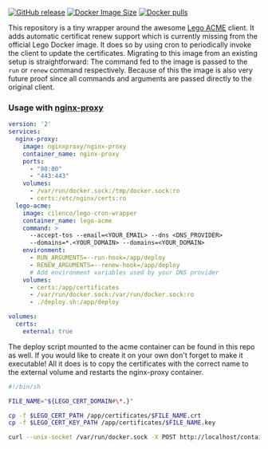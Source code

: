 [![GitHub release](https://img.shields.io/github/v/release/cilenco/lego-cron-wrapper)](https://github.com/cilenco/lego-cron-wrapper/releases)
[![Docker Image Size](https://img.shields.io/docker/image-size/cilenco/lego-cron-wrapper?sort=semver)](https://hub.docker.com/r/cilenco/lego-cron-wrapper "Click to view the image on Docker Hub")
[![Docker pulls](https://img.shields.io/docker/pulls/cilenco/lego-cron-wrapper.svg)](https://hub.docker.com/r/cilenco/lego-cron-wrapper 'DockerHub')

This repository is a tiny wrapper around the awesome [Lego ACME](https://github.com/go-acme/lego) client. It adds automatic certificat renew support which is currently missing from the official Lego Docker image. It does so by using cron to periodically invoke the client to update the certificates. Migrating to this image from an existing setup is straightforward: The command fed to the image is passed to the `run` or `renew` command respectively. Because of this the image is also very future proof since all commands and arguments are passed directly to the original client.

### Usage with [nginx-proxy](https://github.com/nginx-proxy/nginx-proxy)

```yaml
version: '2'
services:
  nginx-proxy:
    image: nginxproxy/nginx-proxy
    container_name: nginx-proxy
    ports:
      - "80:80"
      - "443:443"
    volumes:
      - /var/run/docker.sock:/tmp/docker.sock:ro
      - certs:/etc/nginx/certs:ro
  lego-acme:
    image: cilenco/lego-cron-wrapper
    container_name: lego-acme
    command: >
      --accept-tos --email=<YOUR_EMAIL> --dns <DNS_PROVIDER>
      --domains=*.<YOUR_DOMAIN> --domains=<YOUR_DOMAIN>
    environment:
      - RUN_ARGUMENTS=--run-hook=/app/deploy
      - RENEW_ARGUMENTS=--renew-hook=/app/deploy
      # Add environment variables used by your DNS provider
    volumes:
      - certs:/app/certificates
      - /var/run/docker.sock:/var/run/docker.sock:ro
      - ./deploy.sh:/app/deploy

volumes:
  certs:
    external: true
```

The deploy script mounted to the acme container can be found in this repo as well. If you would like to create it on your own don't forget to make it executable! All it does is to copy the certificates with the correct name to the external volume and restarts the nginx-proxy container.
```sh
#!/bin/sh

FILE_NAME="${LEGO_CERT_DOMAIN#\*.}"

cp -f $LEGO_CERT_PATH /app/certificates/$FILE_NAME.crt 
cp -f $LEGO_CERT_KEY_PATH /app/certificates/$FILE_NAME.key

curl --unix-socket /var/run/docker.sock -X POST http://localhost/containers/nginx-proxy/restart
```
